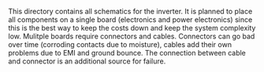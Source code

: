 This directory contains all schematics for the inverter.
It is planned to place all components on a single board (electronics and power electronics) since this is the best way to keep the costs down and keep the system complexity low.
Mulitple boards require connectors and cables. Connectors can go bad over time (corroding contacts due to moisture), cables add their own problems due to EMI and ground bounce. The connection between cable and connector is an additional source for failure.

